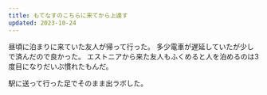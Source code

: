 ```yaml
---
title: もてなすのこちらに来てから上達す
updated: 2023-10-24
---
```


昼頃に泊まりに来ていた友人が帰って行った。
多少電車が遅延していたが少しで済んだので良かった。
エストニアから来た友人もふくめると人を泊めるのは3度目になりだいぶ慣れたもんだ。

駅に送って行った足でそのまま出ラボした。
